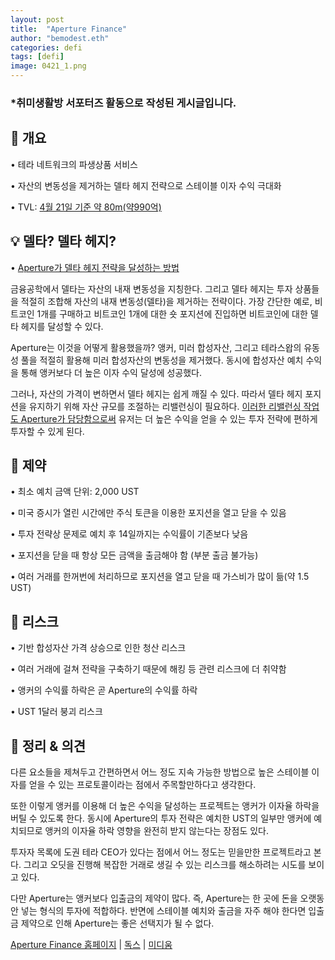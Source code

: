 ```yaml
---
layout: post
title:  "Aperture Finance"
author: "bemodest.eth"
categories: defi
tags: [defi]
image: 0421_1.png
---
```


### *취미생활방 서포터즈 활동으로 작성된 게시글입니다.

## 🔎 개요
• 테라 네트워크의 파생상품 서비스

• 자산의 변동성을 제거하는 델타 헤지 전략으로 스테이블 이자 수익 극대화

• TVL: [4월 21일 기준 약 80m(약990억)](https://defillama.com/protocol/aperture-finance)

## 💡 델타? 델타 헤지?
• [Aperture가 델타 헤지 전략을 달성하는 방법](https://medium.com/@aperturefinance/the-delta-neutral-strategy-on-synthetic-tokens-4b3e6428486d)

금융공학에서 델타는 자산의 내재 변동성을 지칭한다. 그리고 델타 헤지는 투자 상품들을 적절히 조합해 자산의 내재 변동성(델타)을 제거하는 전략이다. 가장 간단한 예로, 비트코인 1개를 구매하고 비트코인 1개에 대한 숏 포지션에 진입하면 비트코인에 대한 델타 헤지를 달성할 수 있다.

Aperture는 이것을 어떻게 활용했을까? 앵커, 미러 합성자산, 그리고 테라스왑의 유동성 풀을 적절히 활용해 미러 합성자산의 변동성을 제거했다. 동시에 합성자산 예치 수익을 통해 앵커보다 더 높은 이자 수익 달성에 성공했다.

그러나, 자산의 가격이 변하면서 델타 헤지는 쉽게 깨질 수 있다. 따라서 델타 헤지 포지션을 유지하기 위해 자산 규모를 조절하는 리밸런싱이 필요하다. [이러한 리밸런싱 작업도 Aperture가 담당함으로써](https://medium.com/@aperturefinance/apertures-1-click-vs-manual-diy-b7987a8b274b) 유저는 더 높은 수익을 얻을 수 있는 투자 전략에 편하게 투자할 수 있게 된다.

## 🔎 제약
• 최소 예치 금액 단위: 2,000 UST

• 미국 증시가 열린 시간에만 주식 토큰을 이용한 포지션을 열고 닫을 수 있음

• 투자 전략상 문제로 예치 후 14일까지는 수익률이 기존보다 낮음

• 포지션을 닫을 때 항상 모든 금액을 출금해야 함 (부분 출금 불가능)

• 여러 거래를 한꺼번에 처리하므로 포지션을 열고 닫을 때 가스비가 많이 듦(약 1.5 UST)

## 🔎 리스크
• 기반 합성자산 가격 상승으로 인한 청산 리스크

• 여러 거래에 걸쳐 전략을 구축하기 때문에 해킹 등 관련 리스크에 더 취약함

• 앵커의 수익률 하락은 곧 Aperture의 수익률 하락

• UST 1달러 붕괴 리스크

## 🔎 정리 & 의견
다른 요소들을 제쳐두고 간편하면서 어느 정도 지속 가능한 방법으로 높은 스테이블 이자를 얻을 수 있는 프로토콜이라는 점에서 주목할만하다고 생각한다.

또한 이렇게 앵커를 이용해 더 높은 수익을 달성하는 프로젝트는 앵커가 이자율 하락을 버틸 수 있도록 한다. 동시에 Aperture의 투자 전략은 예치한 UST의 일부만 앵커에 예치되므로 앵커의 이자율 하락 영향을 완전히 받지 않는다는 장점도 있다.

투자자 목록에 도권 테라 CEO가 있다는 점에서 어느 정도는 믿을만한 프로젝트라고 본다. 그리고 오딧을 진행해 복잡한 거래로 생길 수 있는 리스크를 해소하려는 시도를 보이고 있다.

다만 Aperture는 앵커보다 입출금의 제약이 많다. 즉, Aperture는 한 곳에 돈을 오랫동안 넣는 형식의 투자에 적합하다. 반면에 스테이블 예치와 출금을 자주 해야 한다면 입출금 제약으로 인해 Aperture는 좋은 선택지가 될 수 없다.

[Aperture Finance 홈페이지](https://app.aperture.finance/) | [독스](https://docs.aperture.finance/docs/) | [미디움](https://medium.com/@aperturefinance)
